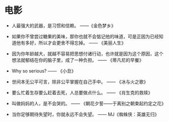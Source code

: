 # 电影

* 人最强大的武器，是习惯和信赖。
——《金色梦乡》

* 如果你不曾尝过糖果的美味，那你也就不会惦记他的味道，可是正因为已经知道他有多好，所以才会更舍不得忘掉。
—— 《美丽人生》

* 因为你年龄越大，就越不容易把思想付诸行动，也许就是因为这个原因，这个想法就郁结在你的脑子里，成了一种负担。
—— 《蒂凡尼的早餐》

* Why so serious?
—— 《小丑》

* 世间本无公平可言，除非公平掌握在自己手中。
—— 《冰与火之歌》

* 要么忙着生存要么赶着去死，人总要做点什么。
—— 《肖生克的救赎》

* 叫做妈妈的人，是不会哭的。
—— 《朝花夕誓——于离别之朝束起约定之花》

* 当你足够期待失望时，你就永远不会失望。
—— MJ《蜘蛛侠：英雄无归》